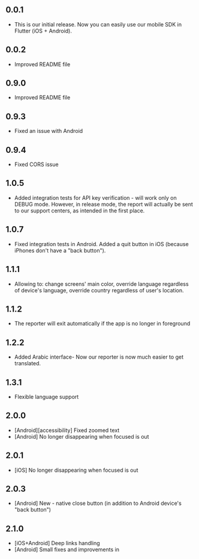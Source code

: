 ## 0.0.1

* This is our initial release. Now you can easily use our mobile SDK in Flutter (iOS + Android).

## 0.0.2

* Improved README file

## 0.9.0

* Improved README file

## 0.9.3

* Fixed an issue with Android

## 0.9.4

* Fixed CORS issue

## 1.0.5

* Added integration tests for API key verification - will work only on DEBUG mode. However, in release mode, the report will actually be sent to our support centers, as intended in the first place.

## 1.0.7

* Fixed integration tests in Android. Added a quit button in iOS (because iPhones don't have a "back button").

## 1.1.1

* Allowing to: change screens' main color, override language regardless of device's language, override country regardless of user's location.

## 1.1.2

* The reporter will exit automatically if the app is no longer in foreground

## 1.2.2

* Added Arabic interface- Now our reporter is now much easier to get translated.

## 1.3.1

* Flexible language support

## 2.0.0

* [Android][accessibility] Fixed zoomed text
* [Android] No longer disappearing when focused is out

## 2.0.1

* [iOS] No longer disappearing when focused is out

## 2.0.3

* [Android] New - native close button (in addition to Android device's "back button")

## 2.1.0

* [iOS+Android] Deep links handling
* [Android] Small fixes and improvements in
